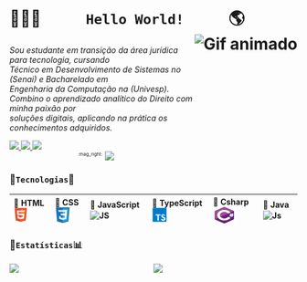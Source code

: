 #  🧑🏻‍💻 ```      Hello World!      ``` :earth_americas: <img src="https://github.com/user-attachments/assets/2124bc7c-8c64-478d-b58f-40e10b7f85e4" height="250px" align="right" alt="Gif animado">
   *Sou estudante em transição da área jurídica para tecnologia, cursando <br>
  Técnico em Desenvolvimento de Sistemas no (Senai) e Bacharelado em <br>
  Engenharia da Computação na (Univesp).<br>
  Combino o aprendizado analítico do Direito com minha paixão por<br>
  soluções digitais, aplicando na prática os conhecimentos adquiridos.*
  
<div align="left">
  <a href="https://www.instagram.com/kenps.souza/" target="_blank">
    <img src="https://img.shields.io/badge/Instagram-E4405F?style=for-the-badge&logo=instagram&logoColor=white">
  </a> 
  <a href="https://www.linkedin.com/in/kenps-dev-adv/" target="_blank">
    <img src="https://img.shields.io/badge/LinkedIn-0077B5?style=for-the-badge&logo=linkedin&logoColor=white">
  </a>
  <a href="mailto:kenpsrossi@gmail.com" target="_blank">
    <img src="https://img.shields.io/badge/-Gmail-%23333?style=for-the-badge&logo=gmail&logoColor=white">
  </a>
  <span style="display: flex; align-items: right; margin-left: 120px;"> <!-- Aumentado para 120px -->
    <span style="font-size: 8px; margin-right: 5px;">  :mag_right: </span>
    <img src="https://profile-counter.glitch.me/KenpsSouza/count.svg" style="width: 140px;">
  </span>
</div>


###  🔸```Tecnologias```:notebook_with_decorative_cover:
| 🔸 **HTML** <img align="center" alt="HTML" height="25" width="25" src="https://raw.githubusercontent.com/devicons/devicon/master/icons/html5/html5-original.svg"> | :small_orange_diamond: **CSS** <img align="center" alt="CSS" height="28" width="28" src="https://raw.githubusercontent.com/devicons/devicon/master/icons/css3/css3-original.svg"> | 🔸 **JavaScript** <img align="center" alt="JS" height="30" width="30" src="https://img.icons8.com/?size=48&id=108784&format=png"> |🔸 **TypeScript** <img align="center" alt="Js" height="25" width="25" src="https://raw.githubusercontent.com/devicons/devicon/master/icons/typescript/typescript-plain.svg">  |  🔸 **Csharp** <img align="center" alt="Js" height="30" width="40" src="https://raw.githubusercontent.com/devicons/devicon/master/icons/csharp/csharp-original.svg">  |  🔸 **Java** <img align="center" alt="Js" height="50" width="40" src="https://cdn.jsdelivr.net/gh/devicons/devicon@latest/icons/java/java-original-wordmark.svg">  |
|:----- |:----- |:----- |:----- |:----- | :------ |

  
### 🔸```Estatísticas```:bar_chart:
<div style="display: flex; justify-content: space-between; width: 100%; align-items: center;">
  <img height="190em" src="https://github-readme-stats.vercel.app/api/top-langs/?username=&layout=compact&langs_count=10&theme=tokyonight&custom_title=Tecnologias" style="flex: 1;"/>
  
  <img height="190em" src="https://github-readme-stats.vercel.app/api?username=KenpsSouza&show_icons=true&theme=tokyonight&include_all_commits=true&locale=pt-br&count_private=true" style="flex: 1;"/>
</div>



